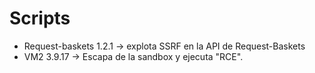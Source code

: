 # Scripts

- Request-baskets 1.2.1 -> explota SSRF en la API de Request-Baskets 
- VM2 3.9.17 -> Escapa de la sandbox y ejecuta "RCE". 
